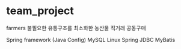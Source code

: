 # team_project
farmers
불필요한 유통구조를 최소화한 농산물 직거래 공동구매 

Spring framework (Java Config)
MySQL
Linux
Spring JDBC
MyBatis
